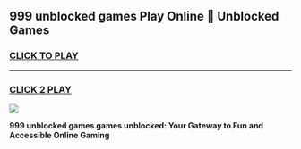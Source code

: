 
## 999 unblocked games Play Online 👋 Unblocked Games
<h3>
<a href="https://premium.freeplayer.one?title=999_unblocked_games&ref=19F">CLICK TO PLAY</a></h3>
<hr>

<h3>
<a href="https://premium.freeplayer.one?title=999_unblocked_games&ref=19F">CLICK 2 PLAY</a>
  
</h3>

<a href="https://premium.freeplayer.one?title=999_unblocked_games&ref=19F"><img src="https://clearcache.store/games.png"></a>


**999 unblocked games games unblocked: Your Gateway to Fun and Accessible Online Gaming**
